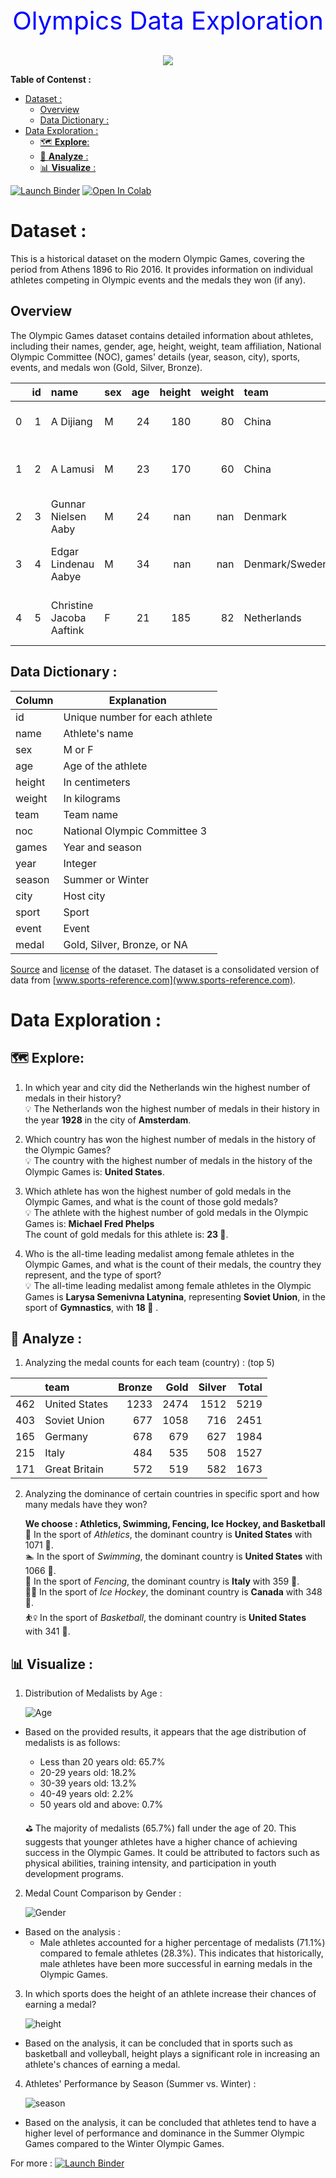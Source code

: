 <div style="text-align:center">
<span style="color:blue; font-size:40px" > Olympics Data Exploration</span>
</div>

<br>
<p align="center">
  <img src="img/Olympics.jpg" />
</p>

**Table of Contenst :**
- [Dataset :](#dataset-)
  - [Overview](#overview)
  - [Data Dictionary :](#data-dictionary-)
- [Data Exploration :](#data-exploration-)
  - [🗺️ **Explore**:](#️-explore)
  - [🔎 **Analyze** :](#-analyze-)
  - [📊 **Visualize** :](#-visualize-)

[![Launch Binder](https://mybinder.org/badge_logo.svg)](https://mybinder.org/v2/gh/Raouajb/Olympics-Data-Explorations/master?labpath=Olymdpics.ipynb)
<a target="_blank" href="https://colab.research.google.com/github/Raouajb/Olympics-Data-Explorations">
  <img src="https://colab.research.google.com/assets/colab-badge.svg" alt="Open In Colab"/>
</a>
# Dataset :

This is a historical dataset on the modern Olympic Games, covering the period from Athens 1896 to Rio 2016. It provides information on individual athletes competing in Olympic events and the medals they won (if any).

## Overview


The Olympic Games dataset contains detailed information about athletes, including their names, gender, age, height, weight, team affiliation, National Olympic Committee (NOC), games' details (year, season, city), sports, events, and medals won (Gold, Silver, Bronze).

|      |   id | name                     | sex  |  age | height | weight | team           | noc  | games       | year | season | city      | sport         | event                            | medal |
| ---: | ---: | :----------------------- | :--- | ---: | -----: | -----: | :------------- | :--- | :---------- | ---: | :----- | :-------- | :------------ | :------------------------------- | :---- |
|    0 |    1 | A Dijiang                | M    |   24 |    180 |     80 | China          | CHN  | 1992 Summer | 1992 | Summer | Barcelona | Basketball    | Basketball Men's Basketball      | nan   |
|    1 |    2 | A Lamusi                 | M    |   23 |    170 |     60 | China          | CHN  | 2012 Summer | 2012 | Summer | London    | Judo          | Judo Men's Extra-Lightweight     | nan   |
|    2 |    3 | Gunnar Nielsen Aaby      | M    |   24 |    nan |    nan | Denmark        | DEN  | 1920 Summer | 1920 | Summer | Antwerpen | Football      | Football Men's Football          | nan   |
|    3 |    4 | Edgar Lindenau Aabye     | M    |   34 |    nan |    nan | Denmark/Sweden | DEN  | 1900 Summer | 1900 | Summer | Paris     | Tug-Of-War    | Tug-Of-War Men's Tug-Of-War      | Gold  |
|    4 |    5 | Christine Jacoba Aaftink | F    |   21 |    185 |     82 | Netherlands    | NED  | 1988 Winter | 1988 | Winter | Calgary   | Speed Skating | Speed Skating Women's 500 metres | nan   |


  ## Data Dictionary : 

   | Column | Explanation                    |
   | ------ | ------------------------------ |
   | id     | Unique number for each athlete |
   | name   | Athlete's name                 |
   | sex    | M or F                         |
   | age    | Age of the athlete             |
   | height | In centimeters                 |
   | weight | In kilograms                   |
   | team   | Team name                      |
   | noc    | National Olympic Committee 3   |
   | games  | Year and season                |
   | year   | Integer                        |
   | season | Summer or Winter               |
   | city   | Host city                      |
   | sport  | Sport                          |
   | event  | Event                          |
   | medal  | Gold, Silver, Bronze, or NA    |

[Source](https://www.kaggle.com/heesoo37/120-years-of-olympic-history-athletes-and-results) and [license](https://creativecommons.org/publicdomain/zero/1.0/) of the dataset.
The dataset is a consolidated version of data from [www.sports-reference.com](www.sports-reference.com). 

# Data Exploration : 

  ## 🗺️ **Explore**: 
  1. In which year and city did the Netherlands win the highest number of medals in their history?  
  💡 The Netherlands won the highest number of medals in their history in the year **1928** in the city of **Amsterdam**.
  
  2. Which country has won the highest number of medals in the history of the Olympic Games?  
   💡 The country with the highest number of medals in the history of the Olympic Games is: **United States**.

 3. Which athlete has won the highest number of gold medals in the Olympic Games, and what is the count of those gold medals?  
   💡 The athlete with the highest number of gold medals in the Olympic Games is: **Michael Fred Phelps**  
    The count of gold medals for this athlete is: **23 🥇**.
4. Who is the all-time leading medalist among female athletes in the Olympic Games, and what is the count of their medals, the country they represent, and the type of sport?  
 💡 The all-time leading medalist among female athletes in the Olympic Games is **Larysa Semenivna Latynina**, representing **Soviet Union**, in the sport of **Gymnastics**, with **18 🥇** .

 ## 🔎 **Analyze** :  

 1. Analyzing the medal counts for each team (country) : (top 5)  
   
   |      | team          | Bronze | Gold | Silver | Total |
   | ---: | :------------ | -----: | ---: | -----: | ----: |
   |  462 | United States |   1233 | 2474 |   1512 |  5219 |
   |  403 | Soviet Union  |    677 | 1058 |    716 |  2451 |
   |  165 | Germany       |    678 |  679 |    627 |  1984 |
   |  215 | Italy         |    484 |  535 |    508 |  1527 |
   |  171 | Great Britain |    572 |  519 |    582 |  1673 |


2. Analyzing the dominance of certain countries in specific sport and how many medals have they won?  
   
   **We choose : Athletics, Swimming, Fencing, Ice Hockey, and Basketball**  
   🏃 In the sport of *Athletics*, the dominant country is **United States** with 1071 🥇.  
   🏊 In the sport of *Swimming*, the dominant country is **United States** with 1066 🥇.  
   🤺 In the sport of *Fencing*, the dominant country is **Italy** with 359 🥇.  
   🏌️‍♂️ In the sport of *Ice Hockey*, the dominant country is **Canada** with 348 🥇.  
   ⛹️‍♀️ In the sport of *Basketball*, the dominant country is **United States** with 341 🥇.

## 📊 **Visualize** : 

1. Distribution of Medalists by Age : 
   
   ![Age](img/Distribution%20of%20Medalists%20by%20Age.png)  

* Based on the provided results, it appears that the age distribution of medalists is as follows:
  *  Less than 20 years old: 65.7%
  *  20-29 years old: 18.2%
  *  30-39 years old: 13.2%
  *  40-49 years old: 2.2%
  *  50 years old and above: 0.7%  
  
    ⛳ The majority of medalists (65.7%) fall under the age of 20. This suggests that younger athletes have a higher chance of achieving success in the Olympic Games. It could be attributed to factors such as physical abilities, training intensity, and participation in youth development programs.

2. Medal Count Comparison by Gender : 
   
      ![Gender](img/Medal%20Count%20Comparison%20by%20Gender.png)  

* Based on the analysis :
   * Male athletes accounted for a higher percentage of medalists (71.1%) compared to female athletes (28.3%). This indicates that historically, male athletes have been more successful in earning medals in the Olympic Games.

3. In which sports does the height of an athlete increase their chances of earning a medal?
   
      ![height](img/height.png)  

  * Based on the analysis, it can be concluded that in sports such as basketball and volleyball, height plays a significant role in increasing an athlete's chances of earning a medal.

4.  Athletes' Performance by Season (Summer vs. Winter) :
   
    ![season](img/Performance.png) 

   * Based on the analysis, it can be concluded that athletes tend to have a higher level of performance and dominance in the Summer Olympic Games compared to the Winter Olympic Games.

For more : 
[![Launch Binder](https://mybinder.org/badge_logo.svg)](https://mybinder.org/v2/gh/Raouajb/Olympics-Data-Explorations/master?labpath=Olymdpics.ipynb)




